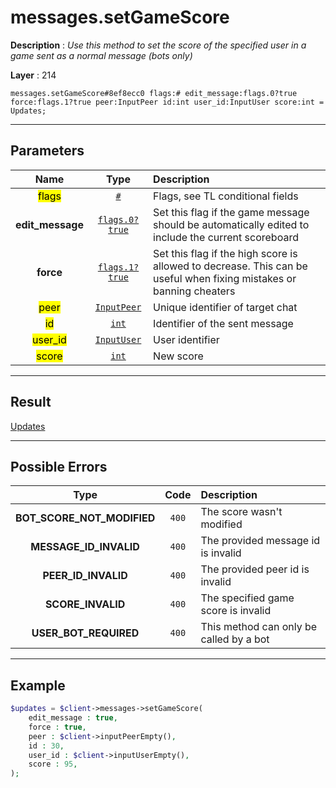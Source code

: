 # messages.setGameScore

**Description** : *Use this method to set the score of the specified user in a game sent as a normal message \(bots only\)*

**Layer** : 214

```tl
messages.setGameScore#8ef8ecc0 flags:# edit_message:flags.0?true force:flags.1?true peer:InputPeer id:int user_id:InputUser score:int = Updates;
```

---

## Parameters

| Name | Type | Description |
| :---: | :---: | :--- |
| <mark>flags</mark> | [`#`](type/#) | Flags, see TL conditional fields |
| **edit_message** | [`flags.0?true`](type/true) | Set this flag if the game message should be automatically edited to include the current scoreboard |
| **force** | [`flags.1?true`](type/true) | Set this flag if the high score is allowed to decrease. This can be useful when fixing mistakes or banning cheaters |
| <mark>peer</mark> | [`InputPeer`](type/InputPeer) | Unique identifier of target chat |
| <mark>id</mark> | [`int`](type/int) | Identifier of the sent message |
| <mark>user_id</mark> | [`InputUser`](type/InputUser) | User identifier |
| <mark>score</mark> | [`int`](type/int) | New score |

---

## Result

[Updates](type/Updates)

---

## Possible Errors

| Type | Code | Description |
| :---: | :---: | :--- |
| **BOT_SCORE_NOT_MODIFIED** | `400` | The score wasn't modified |
| **MESSAGE_ID_INVALID** | `400` | The provided message id is invalid |
| **PEER_ID_INVALID** | `400` | The provided peer id is invalid |
| **SCORE_INVALID** | `400` | The specified game score is invalid |
| **USER_BOT_REQUIRED** | `400` | This method can only be called by a bot |

---

## Example

```php
$updates = $client->messages->setGameScore(
	edit_message : true,
	force : true,
	peer : $client->inputPeerEmpty(),
	id : 30,
	user_id : $client->inputUserEmpty(),
	score : 95,
);
```